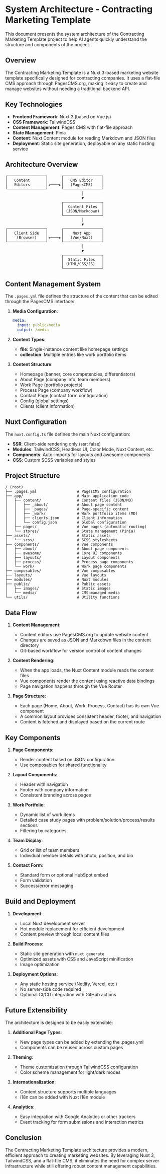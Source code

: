 # System Architecture - Contracting Marketing Template

This document presents the system architecture of the Contracting Marketing Template project to help AI agents quickly understand the structure and components of the project.

## Overview

The Contracting Marketing Template is a Nuxt 3-based marketing website template specifically designed for contracting companies. It uses a flat-file CMS approach through PagesCMS.org, making it easy to create and manage websites without needing a traditional backend API.

## Key Technologies

- **Frontend Framework**: Nuxt 3 (based on Vue.js)
- **CSS Framework**: TailwindCSS
- **Content Management**: Pages CMS with flat-file approach
- **State Management**: Pinia
- **Content**: Nuxt Content module for reading Markdown and JSON files
- **Deployment**: Static site generation, deployable on any static hosting service

## Architecture Overview

```
┌─────────────────┐      ┌─────────────────┐
│   Content       │      │   CMS Editor    │
│   Editors       │◄────►│   (PagesCMS)    │
└─────────────────┘      └─────────────────┘
                                  │
                                  ▼
                         ┌─────────────────┐
                         │  Content Files  │
                         │ (JSON/Markdown) │
                         └─────────────────┘
                                  │
                                  ▼
┌─────────────────┐      ┌─────────────────┐
│   Client Side   │      │    Nuxt App     │
│    (Browser)    │◄────►│   (Vue/Nuxt)    │
└─────────────────┘      └─────────────────┘
                                  │
                                  ▼
                         ┌─────────────────┐
                         │  Static Files   │
                         │ (HTML/CSS/JS)   │
                         └─────────────────┘
```

## Content Management System

The `.pages.yml` file defines the structure of the content that can be edited through the PagesCMS interface:

1. **Media Configuration**:

   ```yaml
   media:
     input: public/media
     output: /media
   ```

2. **Content Types**:

   - **file**: Single-instance content like homepage settings
   - **collection**: Multiple entries like work portfolio items

3. **Content Structure**:
   - Homepage (banner, core competencies, differentiators)
   - About Page (company info, team members)
   - Work Page (portfolio projects)
   - Process Page (company workflow)
   - Contact Page (contact form configuration)
   - Config (global settings)
   - Clients (client information)

## Nuxt Configuration

The `nuxt.config.ts` file defines the main Nuxt configuration:

- **SSR**: Client-side rendering only (ssr: false)
- **Modules**: TailwindCSS, Headless UI, Color Mode, Nuxt Content, etc.
- **Components**: Auto-imports for layouts and awesome components
- **CSS**: Custom SCSS variables and styles

## Project Structure

```
/ (root)
├── .pages.yml                  # PagesCMS configuration
├── app/                        # Main application code
│   ├── content/                # Content files (JSON/MD)
│   │   ├── _about/             # About page content
│   │   ├── _pages/             # Page-specific content
│   │   ├── _work/              # Work portfolio items (MD)
│   │   ├── clients.json        # Client information
│   │   └── config.json         # Global configuration
│   ├── pages/                  # Vue pages (automatic routing)
│   └── stores/                 # State management (Pinia)
├── assets/                     # Static assets
│   └── scss/                   # SCSS stylesheets
├── components/                 # Vue components
│   ├── about/                  # About page components
│   ├── awesome/                # Core UI components
│   ├── layouts/                # Layout components
│   ├── process/                # Process page components
│   └── work/                   # Work page components
├── composables/                # Vue composables
├── layouts/                    # Vue layouts
├── modules/                    # Nuxt modules
├── public/                     # Public assets
│   ├── images/                 # Static images
│   └── media/                  # CMS-managed media
└── utils/                      # Utility functions
```

## Data Flow

1. **Content Management**:

   - Content editors use PagesCMS.org to update website content
   - Changes are saved as JSON and Markdown files in the content directory
   - Git-based workflow for version control of content changes

2. **Content Rendering**:

   - When the app loads, the Nuxt Content module reads the content files
   - Vue components render the content using reactive data bindings
   - Page navigation happens through the Vue Router

3. **Page Structure**:
   - Each page (Home, About, Work, Process, Contact) has its own Vue component
   - A common layout provides consistent header, footer, and navigation
   - Content is fetched and displayed based on the current route

## Key Components

1. **Page Components**:

   - Render content based on JSON configuration
   - Use composables for shared functionality

2. **Layout Components**:

   - Header with navigation
   - Footer with company information
   - Consistent branding across pages

3. **Work Portfolio**:

   - Dynamic list of work items
   - Detailed case study pages with problem/solution/process/results sections
   - Filtering by categories

4. **Team Display**:

   - Grid or list of team members
   - Individual member details with photo, position, and bio

5. **Contact Form**:
   - Standard form or optional HubSpot embed
   - Form validation
   - Success/error messaging

## Build and Deployment

1. **Development**:

   - Local Nuxt development server
   - Hot module replacement for efficient development
   - Content preview through local content files

2. **Build Process**:

   - Static site generation with `nuxt generate`
   - Optimized assets with CSS and JavaScript minification
   - Image optimization

3. **Deployment Options**:
   - Any static hosting service (Netlify, Vercel, etc.)
   - No server-side code required
   - Optional CI/CD integration with GitHub actions

## Future Extensibility

The architecture is designed to be easily extensible:

1. **Additional Page Types**:

   - New page types can be added by extending the .pages.yml
   - Components can be reused across custom pages

2. **Theming**:

   - Theme customization through TailwindCSS configuration
   - Color scheme management for light/dark modes

3. **Internationalization**:

   - Content structure supports multiple languages
   - i18n can be added with Nuxt i18n module

4. **Analytics**:
   - Easy integration with Google Analytics or other trackers
   - Event tracking for form submissions and interaction metrics

## Conclusion

The Contracting Marketing Template architecture provides a modern, efficient approach to creating marketing websites. By leveraging Nuxt 3, TailwindCSS, and a flat-file CMS, it eliminates the need for complex server infrastructure while still offering robust content management capabilities.
